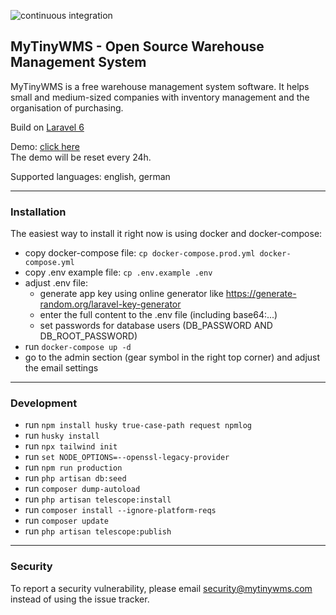 ![continuous integration](https://github.com/alex-LE/myTinyWMS/workflows/continuous%20integration/badge.svg)

## MyTinyWMS - Open Source Warehouse Management System

MyTinyWMS is a free warehouse management system software. It helps small and medium-sized companies with inventory management and the organisation of purchasing.

Build on [Laravel 6](http://laravel.com)

Demo: [click here](https://demo.mytinywms.com)  
The demo will be reset every 24h.

Supported languages: english, german

-----

### Installation

The easiest way to install it right now is using docker and docker-compose:

- copy docker-compose file: `cp docker-compose.prod.yml docker-compose.yml`
- copy .env example file: `cp .env.example .env`
- adjust .env file:
    - generate app key using online generator like https://generate-random.org/laravel-key-generator
    - enter the full content to the .env file (including base64:...)
    - set passwords for database users (DB_PASSWORD AND DB_ROOT_PASSWORD)
- run `docker-compose up -d`
- go to the admin section (gear symbol in the right top corner) and adjust the email settings

-----

### Development


- run `npm install husky true-case-path request npmlog`
- run `husky install`
- run `npx tailwind init`
- run `set NODE_OPTIONS=--openssl-legacy-provider`
- run `npm run production`
- run `php artisan db:seed`
- run `composer dump-autoload`
- run `php artisan telescope:install`
- run `composer install --ignore-platform-reqs`
- run `composer update`
- run `php artisan telescope:publish`

-----

### Security

To report a security vulnerability, please email security@mytinywms.com instead of using the issue tracker. 
